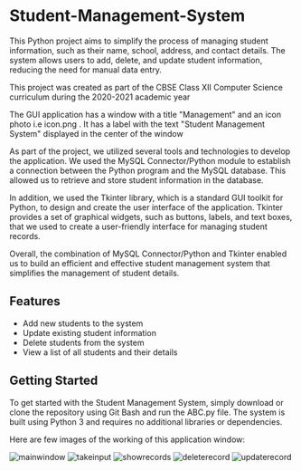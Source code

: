 # Student-Management-System
This Python project aims to simplify the process of managing student information, such as their name, school, address, and contact details. The system allows users to add, delete, and update student information, reducing the need for manual data entry.

This project was created as part of the CBSE Class XII Computer Science curriculum during the 2020-2021 academic year

The GUI application has a window with a title "Management" and an icon photo i.e icon.png . It has a label with the text "Student Management System" displayed in the center of the window

As part of the project, we utilized several tools and technologies to develop the application. We used the MySQL Connector/Python module to establish a connection between the Python program and the MySQL database. This allowed us to retrieve and store student information in the database.

In addition, we used the Tkinter library, which is a standard GUI toolkit for Python, to design and create the user interface of the application. Tkinter provides a set of graphical widgets, such as buttons, labels, and text boxes, that we used to create a user-friendly interface for managing student records.

Overall, the combination of MySQL Connector/Python and Tkinter enabled us to build an efficient and effective student management system that simplifies the management of student details.

## Features
- Add new students to the system
- Update existing student information
- Delete students from the system
- View a list of all students and their details


## Getting Started 

To get started with the Student Management System, simply download or clone the repository using Git Bash and run the ABC.py file. The system is built using Python 3 and requires no additional libraries or dependencies.

Here are few images of the working of this application window:

![mainwindow](https://user-images.githubusercontent.com/98892759/233778512-dbc9b07b-3d42-4a77-aeca-64542fed5a90.png)
![takeinput](https://user-images.githubusercontent.com/98892759/233777492-857b9e83-abf7-4393-a808-b7964f5a058f.png)
![showrecords](https://user-images.githubusercontent.com/98892759/233777710-be4bb26c-7fec-4c9e-949d-b85c9ea17dac.png)
![deleterecord](https://user-images.githubusercontent.com/98892759/233777711-1ac1dc31-a191-4cb8-bb1d-ac5310677bee.png)
![updaterecord](https://user-images.githubusercontent.com/98892759/233777712-4298935a-f130-41cd-8dbb-662abb418932.png)
